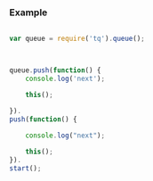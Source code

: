 ### Example

```javascript

var queue = require('tq').queue();



queue.push(function() {
	console.log('next');

	this();

}).
push(function() {
	
	console.log("next");

	this();
}).
start();

```